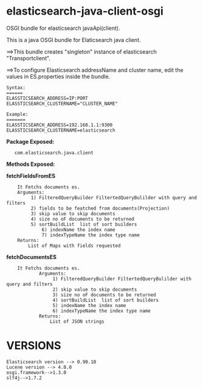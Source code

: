 elasticsearch-java-client-osgi
==============================

OSGI bundle for elasticsearch javaApi(client).

This is a java OSGI bundle for Elaticsearch java client.


==>This bundle creates "singleton" instance of elasticsearch "Transportclient".

==>To configure Elasticsearch addressName and cluster name, edit the values in ES.properties inside the bundle.
	
	
    Syntax:
    ======
    ELASSTICSEARCH_ADDRESS=IP:PORT
    ELASSTICSEARCH_CLUSTERNAME="CLUSTER_NAME"

	Example:
	=======
	ELASSTICSEARCH_ADDRESS=192.168.1.1:9300
	ELASSTICSEARCH_CLUSTERNAME=elasticsearch


**Package Exposed:**

       com.elasticsearch.java.client
            
            
**Methods Exposed:**
  
 **fetchFieldsFromES**
 
		It Fetchs documents es.
		Arguments:
	   		 1) FilteredQueryBuilder FiltertedQueryBulilder with query and filters
	   		 2) fields to be featched from documents(Projection)
			 3) skip value to skip documents
			 4) size no oF documents to be returned
			 5) sortBuildList  list of sort builders
		         6) indexName the index name
		         7) indexTypeName the index type name
		Returns:
			List of Maps with fields requested
		 

 **fetchDocumentsES**
 
		It Fetchs documents es.
				Arguments:
			   		 1) FilteredQueryBuilder FiltertedQueryBulilder with query and filters
					 2) skip value to skip documents
					 3) size no oF documents to be returned
					 4) sortBuildList  list of sort builders
					 5) indexName the index name
					 6) indexTypeName the index type name
				Returns:
					List of JSON strings


VERSIONS 
========

	Elasticsearch version --> 0.90.10
	Lucene version --> 4.0.0
	osgi.framework-->1.3.0
	slf4j-->1.7.2


